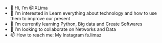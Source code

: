 - 👋 Hi, I’m @IXLima
- 👀 I’m interested in Learn everything about technology and how to use them to improve our present
- 🌱 I’m currently learning Python, Big data and Create Softwares
- 💞️ I’m looking to collaborate on Networks and Data 
- 📫 How to reach me: My Instagram fs.limaz

<!---
IXLima/IXLima is a ✨ special ✨ repository because its `README.md` (this file) appears on your GitHub profile.
You can click the Preview link to take a look at your changes.
--->
